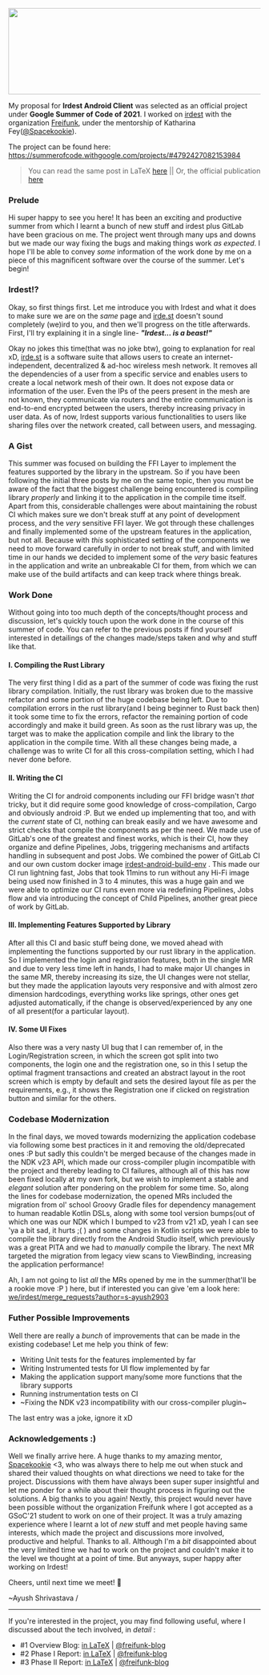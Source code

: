 <p align="center">

  <!--  Use the image from repository when the currently used url returns a 404 or image gets broken
        simply paste "https://github.com/s-ayush2903/GSoC-2021-Work-Report/blob/master/src/gsoc-banner.png"
        and don't change any dimenstions
  --> 
   
  <img width="704" height="172" src="https://lh3.googleusercontent.com/R1HZsq3T69advXLEU240GSLMN_L_78QniEdGvS6ylM0XOYOf0HxsNXd2NH0O-CWOReq1YT4chrCTEtbr5MAbAhmmTabHYruAioXn=w1280">

</p>

My proposal for **Irdest Android Client** was selected as an official project under **Google Summer of Code of 2021**. I worked on [irdest](https://git.irde.st/we/irdest) with the organization [Freifunk](https://freifunk.net), under the mentorship of Katharina Fey([@Spacekookie](https://github.com/spacekookie)).

The project can be found here: https://summerofcode.withgoogle.com/projects/#4792427082153984

> You can read the same post in LaTeX [here](https://git.irde.st/s-ayush2903/gsoc-resources/-/raw/dev/Blogs/irdest-gsoc21-report.pdf) 
>  || Or, the official publication [here](https://blog.freifunk.net/2021/08/21/gsoc21-irdest-android-client-work-report/)
 
### Prelude
Hi super happy to see you here! It has been an exciting and productive summer
from which I learnt a bunch of new stuff and irdest plus GitLab have been
gracious on me. The project went through many ups and downs but we made our way
fixing the bugs and making things work _as expected_. I hope I'll be able to
convey _some_ information of the work done by me on a
piece of this magnificent software over the course of the summer. Let's begin!

### Irdest!?
Okay, so first things first. Let me introduce you with Irdest and what it does to make
sure we are on the _same_ page and [irde.st](https://irde.st) doesn't sound completely
(we)ird to you, and then we'll progress on the title afterwards. First, I'll try
explaining it in a single line-  _**"Irdest... is a beast!"**_

Okay no jokes this time(that was no joke btw), going to explanation for real xD,
[irde.st](https://irde.st) is a software suite that allows users to create
an internet-independent, decentralized & ad-hoc wireless mesh network. It removes all the dependencies of
a user from a specific service and enables users to create a local network mesh
of their own. It does not expose data or information of the user. Even the IPs
of the peers present in the mesh are not known, they communicate via routers and
the entire communication is end-to-end encrypted between the users, thereby
increasing privacy in user data. As of now, Irdest supports various
functionalities to users like sharing files over the network created, call
between users, and messaging.

### A Gist
This summer was focused on building the FFI Layer to implement the features
supported by the library in the upstream. So if you have been following the
initial three posts by me on the same topic, then you must be aware of the fact
that the biggest challenge being encountered is compiling library
_properly_ and linking it to the application in the compile time itself.
Apart from this, considerable challenges were about maintaining the robust CI which
makes sure we don't break stuff at any point of development process, and the
_very_ sensitive FFI layer. We got through these challenges and finally
implemented some of the upstream features in the application, but not all.
Because with _this_ sophisticated setting of the components we need to move
forward carefully in order to not break stuff, and with limited time in our
hands we decided to implement some of the _very_ basic features in the
application and write an unbreakable CI for them, from which we can make use of
the build artifacts and can keep track where things break. 

### Work Done
Without going into too much depth of the concepts/thought process and discussion,
let's quickly touch upon the work done in the course of this summer of code. You
can refer to the previous posts if find yourself interested in detailings of the changes
made/steps taken and why and stuff like that.
#### I.  Compiling the Rust Library
The very first thing I did as a part of the summer of code was fixing the rust
library compilation. 
Initially, the rust library was broken
due to the massive refactor and some portion of the huge codebase being left.
Due to compilation errors in the rust library(and I being beginner to Rust back
then) it took some time to fix the
errors, refactor the remaining portion of code accordingly and make it build
green. As soon as the rust library was up, the target was to make the
application compile and link the library to the application in the compile time.
With all these changes being made, a challenge was to write CI for all this
cross-compilation setting, which I had never done before.
#### II.  Writing the CI
Writing the CI for android components including our FFI bridge wasn't
_that_ tricky, but it did require some good knowledge of
cross-compilation, Cargo and obviously android :P. But we ended up implementing
that too, and with the _current_ state of CI, nothing
can break easily and 
we have awesome and strict checks that compile the components as per the need. We
made use of GitLab's one of the greatest and finest works, which is their CI,
how they organize and define Pipelines, Jobs, triggering mechanisms and
artifacts handling in subsequent and post Jobs. We combined the power of GitLab
CI and our own custom docker image
[irdest-android-build-env](https://hub.docker.com/r/irdest/android-build-env)
. This made our CI
run lightning fast, Jobs that took 11mins to run without any Hi-Fi image being
used now finished in 3 to 4 minutes, this was a huge gain and we were able to
optimize our CI runs even more via redefining Pipelines, Jobs flow and via
introducing the concept of Child Pipelines, another great piece of work by
GitLab.
#### III. Implementing Features Supported by Library
After all this CI and basic stuff being done, we moved ahead with implementing
the functions supported by our rust library in the application. So I implemented
the login and registration features, both in the single MR and due to very less
time left in hands, I had to make major UI changes in the same MR, thereby
increasing its size, the UI changes were not stellar, but they made the
application layouts very responsive and with almost zero dimension hardcodings,
everything works like springs, other ones get adjusted automatically, if the
change is observed/experienced by any one of all present(for a particular
layout).

#### IV. Some UI Fixes
Also there was a very nasty UI bug that I can remember of, in the
Login/Registration screen, in which the screen got split into two components,
the login one and the registration one, so in this I setup the optimal fragment
transactions and created an abstract layout in the root screen which is empty by
default and sets the desired layout file as per the requirements, e.g., it shows
the Registration one if clicked on registration button and similar for the
others. 
### Codebase Modernization
In the final days, we moved towards modernizing the application codebase
via following some best practices in it and removing the old/deprecated ones :P
but sadly this couldn't be merged because of the changes made in the NDK v23 API,
which made our cross-compiler plugin incompatible with the project and thereby
leading to CI failures, although all of this has now been fixed locally at my
own fork, but we wish to implement a stable and _elegant_ solution after
pondering on the problem for some time. So, along the lines for codebase
modernization, the opened MRs included the migration from ol' school Groovy
Gradle files for dependency management to human readable Kotlin DSLs, along with
some tool version bumps(out of which one was our NDK which I bumped to v23
from v21 xD, yeah I can see 'ya a bit sad, it hurts ;( ) and some changes in
Kotlin scripts we were able to compile the library directly from the Android
Studio itself, which previously was a great PITA and we had to _manually_
compile the library. The next MR targeted the migration from legacy view scans
to ViewBinding, increasing the application performance!

Ah, I am not going to list _all_ the MRs opened by me in the summer(that'll be a rookie move :P )
here, but if interested you can give 'em a look here:
[we/irdest/merge\_requests?author=s-ayush2903](https://git.irde.st/we/irdest/-/merge_requests?scope=all&state=all&author_username=s-ayush2903)

### Futher Possible Improvements
Well there are really a _bunch_ of improvements that can be made in the
existing codebase! Let me help you think of few:
- Writing Unit tests for the features implemented by far
- Writing Instrumented tests for UI flow implemented by far
- Making the application support many/some more functions that the library
supports 
- Running instrumentation tests on CI
- ~Fixing the NDK v23 incompatibility with our cross-compiler plugin~

The last entry was a joke, ignore it xD

### Acknowledgements :)
Well we finally arrive here. A huge thanks to my amazing mentor, [Spacekookie](https://github.com/spacekookie) <3,
who was always there to help me out when stuck and shared their valued thoughts
on what directions we need to take for the project. Discussions with them have
always been super super insightful and let me ponder for a while about their
thought process in figuring out the solutions. A big thanks to you again!
Nextly, this project would never have been possible without the organization
Freifunk where I got accepted as a GSoC'21 student to work on one of their project. It was
a truly amazing experience where I learnt a lot of _new_ stuff and met
people having same interests, which made the project and discussions more
involved, productive and helpful. Thanks to all. Although I'm a _bit_ disappointed
about the very limited time we had to work on the project and couldn't make it
to the level we thought at a point of time. But anyways, super happy after working on Irdest!

Cheers, until next time we meet! 🥂

~Ayush Shrivastava /

--------------------


If you're interested in the project, you may find following useful, where I discussed about the tech involved, in _detail_ :
- #1 Overview Blog: [in LaTeX](https://git.irde.st/s-ayush2903/gsoc-resources/-/raw/dev/Blogs/initBlog.pdf) | [@freifunk-blog](https://blog.freifunk.net/2021/08/21/gsoc21-irdest-android-client-work-report/)
- #2 Phase I Report: [in LaTeX](https://git.irde.st/s-ayush2903/gsoc-resources/-/raw/master/Blogs/irdest-official-blog-ii.pdf) | [@freifunk-blog](https://blog.freifunk.net/2021/07/12/gsoc21-irdest-android-client-coding-phase-i/)
- #3 Phase II Report: [in LaTeX](https://git.irde.st/s-ayush2903/gsoc-resources/-/raw/dev/Blogs/irdest-official-blog-iii.pdf) | [@freifunk-blog](https://blog.freifunk.net/2021/08/21/gsoc21-irdest-android-client-coding-phase-ii)
